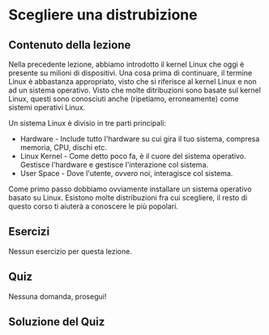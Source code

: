 # Scegliere una distrubizione

## Contenuto della lezione 

Nella precedente lezione, abbiamo introdotto il kernel Linux che oggi è presente su milioni di dispositivi. Una cosa prima di continuare, il termine Linux è abbastanza appropriato, visto che si riferisce al kernel Linux e non ad un sistema operativo. Visto che molte ditribuzioni sono basate sul kernel Linux, questi sono conosciuti anche (ripetiamo, erroneamente) come sistemi operativi Linux.

Un sistema Linux è divisio in tre parti principali:

<ul>
<li>Hardware - Include tutto l'hardware su cui gira il tuo sistema, compresa memoria, CPU, dischi etc.</li>
<li>Linux Kernel - Come detto poco fa, è il cuore del sistema operativo. Gestisce l'hardware e gestisce l'interazione col sistema.</li>
<li>User Space - Dove l'utente, ovvero noi, interagisce col sistema.</li>
</ul>

Come primo passo dobbiamo ovviamente installare un sistema operativo basato su Linux. Esistono molte distribuzioni fra cui scegliere, il resto di questo corso ti aiuterà a conoscere le più popolari. 

## Esercizi

Nessun esercizio per questa lezione.

## Quiz

Nessuna domanda, prosegui!

## Soluzione del Quiz
